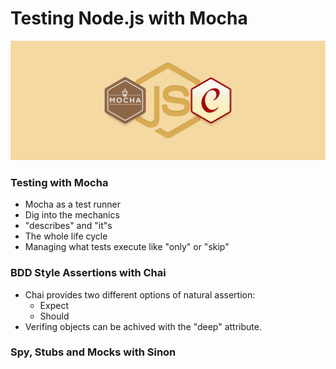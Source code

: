 # Testing Node.js with Mocha

![image](mocha-chai-cover.png)

### Testing with Mocha  
  
- Mocha as a test runner
- Dig into the mechanics
- "describes" and "it"s
- The whole life cycle
- Managing what tests execute like "only" or "skip"

### BDD Style Assertions with Chai

- Chai provides two different options of natural assertion:
    - Expect
    - Should
- Verifing objects can be achived with the "deep" attribute.

### Spy, Stubs and Mocks with Sinon



